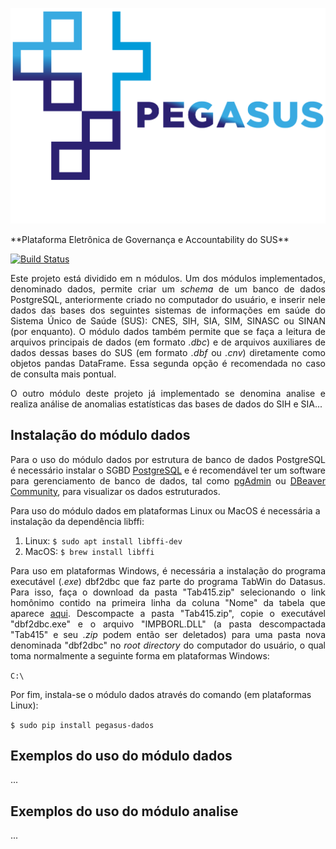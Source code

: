 <p align="left">
  <img src="docs/pegasus_logo.png">
 </p>
**Plataforma Eletrônica de Governança e Accountability do SUS**

[![Build Status](https://travis-ci.org/SecexSaudeTCU/pegasus.svg?branch=master)](https://travis-ci.org/SecexSaudeTCU/pegasus)

<p align="justify">Este projeto está dividido em n módulos. Um dos módulos
implementados, denominado dados, permite criar um <i>schema</i> de um banco
de dados PostgreSQL, anteriormente criado no computador do usuário, e inserir nele
dados das bases dos seguintes sistemas de informações em saúde do Sistema Único
de Saúde (SUS): CNES, SIH, SIA, SIM, SINASC ou SINAN (por enquanto). O módulo
dados também permite que se faça a leitura de arquivos principais de dados (em
formato <i>.dbc</i>) e de arquivos auxiliares de dados dessas bases do SUS (em
formato <i>.dbf</i> ou <i>.cnv</i>) diretamente como objetos pandas DataFrame.
Essa segunda opção é recomendada no caso de consulta mais pontual.</p>

<p align="justify">O outro módulo deste projeto já implementado se denomina analise
e realiza análise de anomalias estatísticas das bases de dados do SIH e SIA...</p>

## Instalação do módulo dados

<p align="justify">Para o uso do módulo dados por estrutura de banco de dados
PostgreSQL é necessário instalar o SGBD <a href="https://www.postgresql.org/download/">PostgreSQL</a>
e é recomendável ter um software para gerenciamento de banco de dados, tal como
<a href="https://www.pgadmin.org/download/">pgAdmin</a> ou <a href="https://dbeaver.io/">DBeaver Community</a>,
para visualizar os dados estruturados.

Para uso do módulo dados em plataformas Linux ou MacOS é necessária a instalação
da dependência libffi:</p>
1) Linux: `$ sudo apt install libffi-dev`
2) MacOS: `$ brew install libffi`

<p align="justify">Para uso em plataformas Windows, é necessária a instalação do
programa executável (<i>.exe</i>) dbf2dbc que faz parte do programa TabWin do
Datasus. Para isso, faça o download da pasta "Tab415.zip" selecionando o
link homônimo contido na primeira linha da coluna "Nome" da tabela que aparece
<a href="http://www2.datasus.gov.br/DATASUS/index.php?area=060805&item=3">aqui</a>.
Descompacte a pasta "Tab415.zip", copie o executável "dbf2dbc.exe" e o arquivo
"IMPBORL.DLL" (a pasta descompactada "Tab415" e seu <i>.zip</i> podem então ser
deletados) para uma pasta nova denominada "dbf2dbc" no <i>root directory</i> do
computador do usuário, o qual toma normalmente a seguinte forma em plataformas
Windows:</p>

```C:\```

Por fim, instala-se o módulo dados através do comando (em plataformas Linux):

```$ sudo pip install pegasus-dados```

## Exemplos do uso do módulo dados
...

## Exemplos do uso do módulo analise
...
